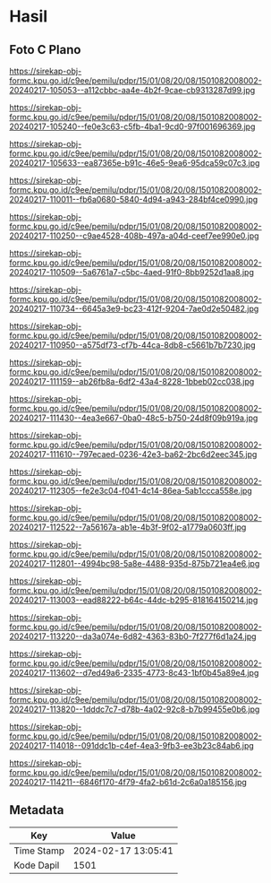 # Hasil

## Foto C Plano

https://sirekap-obj-formc.kpu.go.id/c9ee/pemilu/pdpr/15/01/08/20/08/1501082008002-20240217-105053--a112cbbc-aa4e-4b2f-9cae-cb9313287d99.jpg

https://sirekap-obj-formc.kpu.go.id/c9ee/pemilu/pdpr/15/01/08/20/08/1501082008002-20240217-105240--fe0e3c63-c5fb-4ba1-9cd0-97f001696369.jpg

https://sirekap-obj-formc.kpu.go.id/c9ee/pemilu/pdpr/15/01/08/20/08/1501082008002-20240217-105633--ea87365e-b91c-46e5-9ea6-95dca59c07c3.jpg

https://sirekap-obj-formc.kpu.go.id/c9ee/pemilu/pdpr/15/01/08/20/08/1501082008002-20240217-110011--fb6a0680-5840-4d94-a943-284bf4ce0990.jpg

https://sirekap-obj-formc.kpu.go.id/c9ee/pemilu/pdpr/15/01/08/20/08/1501082008002-20240217-110250--c9ae4528-408b-497a-a04d-ceef7ee990e0.jpg

https://sirekap-obj-formc.kpu.go.id/c9ee/pemilu/pdpr/15/01/08/20/08/1501082008002-20240217-110509--5a6761a7-c5bc-4aed-91f0-8bb9252d1aa8.jpg

https://sirekap-obj-formc.kpu.go.id/c9ee/pemilu/pdpr/15/01/08/20/08/1501082008002-20240217-110734--6645a3e9-bc23-412f-9204-7ae0d2e50482.jpg

https://sirekap-obj-formc.kpu.go.id/c9ee/pemilu/pdpr/15/01/08/20/08/1501082008002-20240217-110950--a575df73-cf7b-44ca-8db8-c5661b7b7230.jpg

https://sirekap-obj-formc.kpu.go.id/c9ee/pemilu/pdpr/15/01/08/20/08/1501082008002-20240217-111159--ab26fb8a-6df2-43a4-8228-1bbeb02cc038.jpg

https://sirekap-obj-formc.kpu.go.id/c9ee/pemilu/pdpr/15/01/08/20/08/1501082008002-20240217-111430--4ea3e667-0ba0-48c5-b750-24d8f09b919a.jpg

https://sirekap-obj-formc.kpu.go.id/c9ee/pemilu/pdpr/15/01/08/20/08/1501082008002-20240217-111610--797ecaed-0236-42e3-ba62-2bc6d2eec345.jpg

https://sirekap-obj-formc.kpu.go.id/c9ee/pemilu/pdpr/15/01/08/20/08/1501082008002-20240217-112305--fe2e3c04-f041-4c14-86ea-5ab1ccca558e.jpg

https://sirekap-obj-formc.kpu.go.id/c9ee/pemilu/pdpr/15/01/08/20/08/1501082008002-20240217-112522--7a56167a-ab1e-4b3f-9f02-a1779a0603ff.jpg

https://sirekap-obj-formc.kpu.go.id/c9ee/pemilu/pdpr/15/01/08/20/08/1501082008002-20240217-112801--4994bc98-5a8e-4488-935d-875b721ea4e6.jpg

https://sirekap-obj-formc.kpu.go.id/c9ee/pemilu/pdpr/15/01/08/20/08/1501082008002-20240217-113003--ead88222-b64c-44dc-b295-818164150214.jpg

https://sirekap-obj-formc.kpu.go.id/c9ee/pemilu/pdpr/15/01/08/20/08/1501082008002-20240217-113220--da3a074e-6d82-4363-83b0-7f277f6d1a24.jpg

https://sirekap-obj-formc.kpu.go.id/c9ee/pemilu/pdpr/15/01/08/20/08/1501082008002-20240217-113602--d7ed49a6-2335-4773-8c43-1bf0b45a89e4.jpg

https://sirekap-obj-formc.kpu.go.id/c9ee/pemilu/pdpr/15/01/08/20/08/1501082008002-20240217-113820--1dddc7c7-d78b-4a02-92c8-b7b99455e0b6.jpg

https://sirekap-obj-formc.kpu.go.id/c9ee/pemilu/pdpr/15/01/08/20/08/1501082008002-20240217-114018--091ddc1b-c4ef-4ea3-9fb3-ee3b23c84ab6.jpg

https://sirekap-obj-formc.kpu.go.id/c9ee/pemilu/pdpr/15/01/08/20/08/1501082008002-20240217-114211--6846f170-4f79-4fa2-b61d-2c6a0a185156.jpg


## Metadata

| Key        | Value               |
| ---------- | ------------------- |
| Time Stamp | 2024-02-17 13:05:41 |
| Kode Dapil | 1501                |



